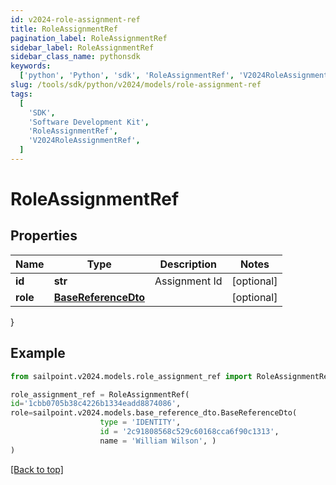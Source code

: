 ```yaml
---
id: v2024-role-assignment-ref
title: RoleAssignmentRef
pagination_label: RoleAssignmentRef
sidebar_label: RoleAssignmentRef
sidebar_class_name: pythonsdk
keywords:
  ['python', 'Python', 'sdk', 'RoleAssignmentRef', 'V2024RoleAssignmentRef']
slug: /tools/sdk/python/v2024/models/role-assignment-ref
tags:
  [
    'SDK',
    'Software Development Kit',
    'RoleAssignmentRef',
    'V2024RoleAssignmentRef',
  ]
---
```


# RoleAssignmentRef

## Properties

| Name | Type | Description | Notes |
| --- | --- | --- | --- |
| **id** | **str** | Assignment Id | [optional] |
| **role** | [**BaseReferenceDto**](base-reference-dto) |  | [optional] |

}

## Example

```python
from sailpoint.v2024.models.role_assignment_ref import RoleAssignmentRef

role_assignment_ref = RoleAssignmentRef(
id='1cbb0705b38c4226b1334eadd8874086',
role=sailpoint.v2024.models.base_reference_dto.BaseReferenceDto(
                    type = 'IDENTITY',
                    id = '2c91808568c529c60168cca6f90c1313',
                    name = 'William Wilson', )
)

```

[[Back to top]](#)
